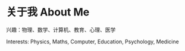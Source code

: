 # 关于我 About Me

兴趣：物理、数学、计算机、教育、心理、医学

Interests: Physics, Maths, Computer, Education, Psychology, Medicine
<!--
**iispacetime/iispacetime** is a ✨ _special_ ✨ repository because its `README.md` (this file) appears on your GitHub profile.

Here are some ideas to get you started:

- 🔭 I’m currently working on ...
- 🌱 I’m currently learning ...
- 👯 I’m looking to collaborate on ...
- 🤔 I’m looking for help with ...
- 💬 Ask me about ...
- 📫 How to reach me: ...
- 😄 Pronouns: ...
- ⚡ Fun fact: ...
-->
